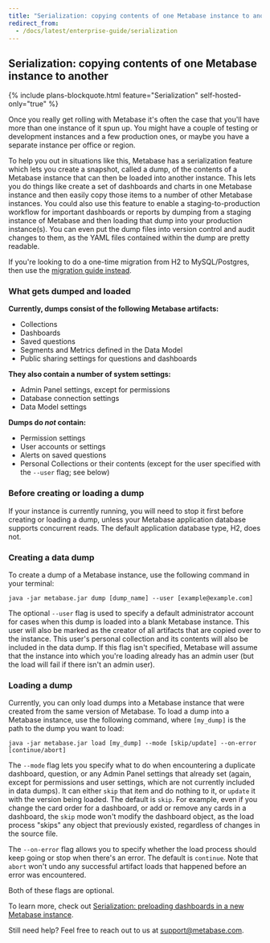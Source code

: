 ```yaml
---
title: "Serialization: copying contents of one Metabase instance to another"
redirect_from:
  - /docs/latest/enterprise-guide/serialization
---
```


## Serialization: copying contents of one Metabase instance to another

{% include plans-blockquote.html feature="Serialization" self-hosted-only="true" %}

Once you really get rolling with Metabase it's often the case that you'll have more than one instance of it spun up. You might have a couple of testing or development instances and a few production ones, or maybe you have a separate instance per office or region.

To help you out in situations like this, Metabase has a serialization feature which lets you create a snapshot, called a dump, of the contents of a Metabase instance that can then be loaded into another instance. This lets you do things like create a set of dashboards and charts in one Metabase instance and then easily copy those items to a number of other Metabase instances. You could also use this feature to enable a staging-to-production workflow for important dashboards or reports by dumping from a staging instance of Metabase and then loading that dump into your production instance(s). You can even put the dump files into version control and audit changes to them, as the YAML files contained within the dump are pretty readable.

If you're looking to do a one-time migration from H2 to MySQL/Postgres, then use the [migration guide instead](./migrating-from-h2.md).

### What gets dumped and loaded

**Currently, dumps consist of the following Metabase artifacts:**

- Collections
- Dashboards
- Saved questions
- Segments and Metrics defined in the Data Model
- Public sharing settings for questions and dashboards

**They also contain a number of system settings:**

- Admin Panel settings, except for permissions
- Database connection settings
- Data Model settings

**Dumps do _not_ contain:**

- Permission settings
- User accounts or settings
- Alerts on saved questions
- Personal Collections or their contents (except for the user specified with the `--user` flag; see below)

### Before creating or loading a dump

If your instance is currently running, you will need to stop it first before creating or loading a dump, unless your Metabase application database supports concurrent reads. The default application database type, H2, does not.

### Creating a data dump

To create a dump of a Metabase instance, use the following command in your terminal:

`java -jar metabase.jar dump [dump_name] --user [example@example.com]`

The optional `--user` flag is used to specify a default administrator account for cases when this dump is loaded into a blank Metabase instance. This user will also be marked as the creator of all artifacts that are copied over to the instance. This user's personal collection and its contents will also be included in the data dump. If this flag isn't specified, Metabase will assume that the instance into which you're loading already has an admin user (but the load will fail if there isn't an admin user).

### Loading a dump

Currently, you can only load dumps into a Metabase instance that were created from the same version of Metabase. To load a dump into a Metabase instance, use the following command, where `[my_dump]` is the path to the dump you want to load:

`java -jar metabase.jar load [my_dump] --mode [skip/update] --on-error [continue/abort]`

The `--mode` flag lets you specify what to do when encountering a duplicate dashboard, question, or any Admin Panel settings that already set (again, except for permissions and user settings, which are not currently included in data dumps). It can either `skip` that item and do nothing to it, or `update` it with the version being loaded. The default is `skip`. For example, even if you change the card order for a dashboard, or add or remove any cards in a dashboard, the `skip` mode won't modify the dashboard object, as the load process "skips" any object that previously existed, regardless of changes in the source file.

The `--on-error` flag allows you to specify whether the load process should keep going or stop when there's an error. The default is `continue`. Note that `abort` won't undo any successful artifact loads that happened before an error was encountered.

Both of these flags are optional.

To learn more, check out [Serialization: preloading dashboards in a new Metabase instance](https://www.metabase.com/learn/administration/serialization).

Still need help? Feel free to reach out to us at [support@metabase.com](mailto:support@metabase.com).
